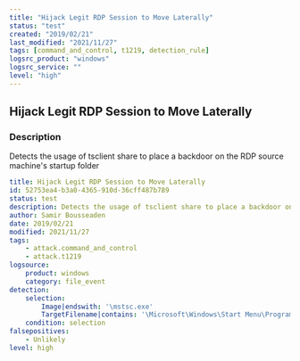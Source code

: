 ```yaml
---
title: "Hijack Legit RDP Session to Move Laterally"
status: "test"
created: "2019/02/21"
last_modified: "2021/11/27"
tags: [command_and_control, t1219, detection_rule]
logsrc_product: "windows"
logsrc_service: ""
level: "high"
---
```


## Hijack Legit RDP Session to Move Laterally

### Description

Detects the usage of tsclient share to place a backdoor on the RDP source machine's startup folder

```yml
title: Hijack Legit RDP Session to Move Laterally
id: 52753ea4-b3a0-4365-910d-36cff487b789
status: test
description: Detects the usage of tsclient share to place a backdoor on the RDP source machine's startup folder
author: Samir Bousseaden
date: 2019/02/21
modified: 2021/11/27
tags:
    - attack.command_and_control
    - attack.t1219
logsource:
    product: windows
    category: file_event
detection:
    selection:
        Image|endswith: '\mstsc.exe'
        TargetFilename|contains: '\Microsoft\Windows\Start Menu\Programs\Startup\'
    condition: selection
falsepositives:
    - Unlikely
level: high

```
